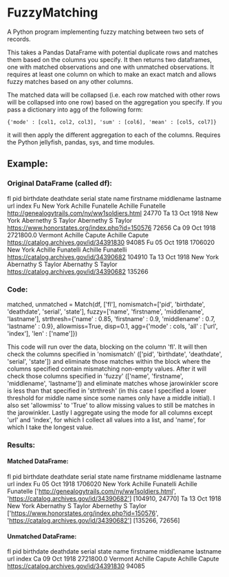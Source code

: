 # FuzzyMatching
A Python program implementing fuzzy matching between two sets of records.

This takes a Pandas DataFrame with potential duplicate rows and matches
them based on the columns you specify. It then returns two dataframes,
one with matched observations and one with unmatched observations.
It requires at least one column on which to make an exact match and allows
fuzzy matches based on any other columns.

The matched data will be collapsed (i.e. each row matched with other
rows will be collapsed into one row) based on the aggregation you specify.
If you pass a dictionary into agg of the following form:

    {'mode' : [col1, col2, col3], 'sum' : [col6], 'mean' : [col5, col7]}

it will then apply the different aggregation to each of the columns.
Requires the Python jellyfish, pandas, sys, and time modules.


## Example:

### Original DataFrame (called df):

fl	pid	birthdate	deathdate	serial	state	name	firstname	middlename	lastname	url	index
Fu					New York	Achille Funatelle	Achille		Funatelle	http://genealogytrails.com/ny/ww1soldiers.html	24770
Ta			13 Oct 1918		New York	Abernethy S Taylor	Abernethy	S	Taylor	https://www.honorstates.org/index.php?id=150576	72656
Ca			09 Oct 1918	2721800.0	Vermont	Achille Capute	Achille		Capute	https://catalog.archives.gov/id/34391830	94085
Fu			05 Oct 1918	1706020	New York	Achille Funatelli	Achille		Funatelli	https://catalog.archives.gov/id/34390682	104910
Ta			13 Oct 1918		New York	Abernathy S Taylor	Abernathy	S	Taylor	https://catalog.archives.gov/id/34390682	135266


### Code:

matched, unmatched = Match(df, ['fl'], nomismatch=['pid', 'birthdate', 'deathdate', 'serial', 'state'], 
                           fuzzy=['name', 'firstname', 'middlename', 'lastname'], strthresh={'name' : 0.85,
                                 'firstname' : 0.9, 'middlename' : 0.7, 'lastname' : 0.9}, allowmiss=True,
                           disp=0.1, agg={'mode' : cols, 'all' : ['url', 'index'], 'len' : ['name']})


This code will run over the data, blocking on the column 'fl'. It will then check the columns specified in 'nomismatch' (['pid', 'birthdate', 'deathdate', 'serial', 'state']) and eliminate those matches within the block where the columns specified contain mismatching non-empty values. After it will check those columns specified in 'fuzzy' (['name', 'firstname', 'middlename', 'lastname']) and eliminate matches whose jarowinkler score is less than that specified in 'strthresh' (in this case I specified a lower threshold for middle name since some names only have a middle initial). I also set 'allowmiss' to 'True' to allow missing values to still be matches in the jarowinkler. Lastly I aggregate using the mode for all columns except 'url' and 'index', for which I collect all values into a list, and 'name', for which I take the longest value.


### Results:

#### Matched DataFrame:

fl	pid	birthdate	deathdate	serial	state	name	firstname	middlename	lastname	url	index
Fu			05 Oct 1918	1706020	New York	Achille Funatelli	Achille		Funatelle	['http://genealogytrails.com/ny/ww1soldiers.html', 'https://catalog.archives.gov/id/34390682']	[104910, 24770]
Ta			13 Oct 1918		New York	Abernathy S Taylor	Abernethy	S	Taylor	['https://www.honorstates.org/index.php?id=150576', 'https://catalog.archives.gov/id/34390682']	[135266, 72656]

#### Unmatched DataFrame:

fl	pid	birthdate	deathdate	serial	state	name	firstname	middlename	lastname	url	index
Ca			09 Oct 1918	2721800.0	Vermont	Achille Capute	Achille		Capute	https://catalog.archives.gov/id/34391830	94085

